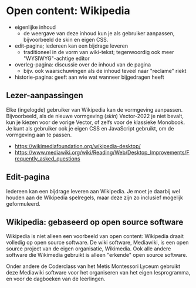 # Open content: Wikipedia

* eigenlijke inhoud
    * de weergave van deze inhoud kun je als gebruiker aanpassen, bijvoorbeeld de skin en eigen CSS.
* edit-pagina; iedereen kan een bijdrage leveren
    * traditioneel in de vorm van wiki-tekst; tegenwoordig ook meer "WYSIWYG"-achtige editor
* overleg-pagina: discussie over de inhoud van de pagina
    * bijv. ook waarschuwingen als de inhoud teveel naar "reclame" riekt
* historie-pagina: geeft aan wie wat wanneer bijgedragen heeft

## Lezer-aanpassingen

Elke (ingelogde) gebruiker van Wikipedia kan de vormgeving aanpassen.
Bijvoorbeeld, als de nieuwe vormgeving (*skin*) Vector-2022 je niet bevalt, kun je kiezen voor de vorige Vector, of zelfs voor de klassieke Monobook.
Je kunt als gebruiker ook je eigen CSS en JavaScript gebruikt, om de vormgeving aan te passen.

* https://wikimediafoundation.org/wikipedia-desktop/
* https://www.mediawiki.org/wiki/Reading/Web/Desktop_Improvements/Frequently_asked_questions

## Edit-pagina

Iedereen kan een bijdrage leveren aan Wikipedia.
Je moet je daarbij wel houden aan de Wikipedia spelregels, maar deze zijn zo inclusief mogelijk geformuleerd.



## Wikipedia: gebaseerd op open source software

Wikipedia is niet alleen een voorbeeld van open content: Wikipedia draait volledig op open source software.
De wiki software, Mediawiki, is een open source project van de eigen organisatie, Wikimedia.
Ook alle andere software die Wikimedia gebruikt is alleen "erkende" open source software. 

Onder andere de Coderclass van het Metis Montessori Lyceum gebruikt deze Mediawiki software voor het organiseren van het eigen lesprogramma, en voor de dagboeken van de leerlingen.

